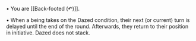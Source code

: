 • You are [[Back-footed (↶)]].

• When a being takes on the Dazed condition, their next (or current) turn is delayed until the end of the round. Afterwards, they return to their position in initiative. Dazed does not stack.